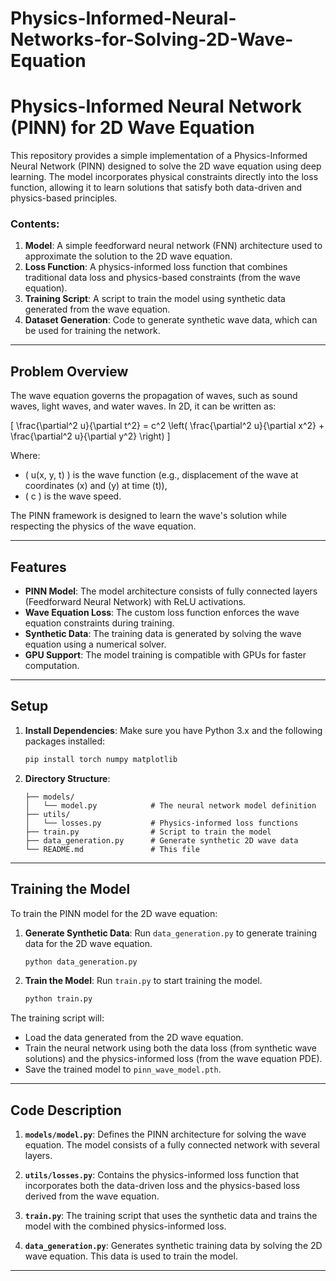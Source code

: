 # Physics-Informed-Neural-Networks-for-Solving-2D-Wave-Equation

# Physics-Informed Neural Network (PINN) for 2D Wave Equation

This repository provides a simple implementation of a Physics-Informed Neural Network (PINN) designed to solve the 2D wave equation using deep learning. The model incorporates physical constraints directly into the loss function, allowing it to learn solutions that satisfy both data-driven and physics-based principles.

### Contents:
1. **Model**: A simple feedforward neural network (FNN) architecture used to approximate the solution to the 2D wave equation.
2. **Loss Function**: A physics-informed loss function that combines traditional data loss and physics-based constraints (from the wave equation).
3. **Training Script**: A script to train the model using synthetic data generated from the wave equation.
4. **Dataset Generation**: Code to generate synthetic wave data, which can be used for training the network.

---

## Problem Overview

The wave equation governs the propagation of waves, such as sound waves, light waves, and water waves. In 2D, it can be written as:

\[
\frac{\partial^2 u}{\partial t^2} = c^2 \left( \frac{\partial^2 u}{\partial x^2} + \frac{\partial^2 u}{\partial y^2} \right)
\]

Where:
- \( u(x, y, t) \) is the wave function (e.g., displacement of the wave at coordinates \(x\) and \(y\) at time \(t\)),
- \( c \) is the wave speed.

The PINN framework is designed to learn the wave's solution while respecting the physics of the wave equation.

---

## Features

- **PINN Model**: The model architecture consists of fully connected layers (Feedforward Neural Network) with ReLU activations.
- **Wave Equation Loss**: The custom loss function enforces the wave equation constraints during training.
- **Synthetic Data**: The training data is generated by solving the wave equation using a numerical solver.
- **GPU Support**: The model training is compatible with GPUs for faster computation.

---

## Setup

1. **Install Dependencies**:
    Make sure you have Python 3.x and the following packages installed:
    ```bash
    pip install torch numpy matplotlib
    ```

2. **Directory Structure**:
    ```
    ├── models/
    │   └── model.py            # The neural network model definition
    ├── utils/
    │   └── losses.py           # Physics-informed loss functions
    ├── train.py                # Script to train the model
    ├── data_generation.py      # Generate synthetic 2D wave data
    └── README.md               # This file
    ```

---

## Training the Model

To train the PINN model for the 2D wave equation:

1. **Generate Synthetic Data**:
    Run `data_generation.py` to generate training data for the 2D wave equation.
    ```bash
    python data_generation.py
    ```

2. **Train the Model**:
    Run `train.py` to start training the model.
    ```bash
    python train.py
    ```

The training script will:
- Load the data generated from the 2D wave equation.
- Train the neural network using both the data loss (from synthetic wave solutions) and the physics-informed loss (from the wave equation PDE).
- Save the trained model to `pinn_wave_model.pth`.

---

## Code Description

1. **`models/model.py`**:
    Defines the PINN architecture for solving the wave equation. The model consists of a fully connected network with several layers.
    
2. **`utils/losses.py`**:
    Contains the physics-informed loss function that incorporates both the data-driven loss and the physics-based loss derived from the wave equation.
    
3. **`train.py`**:
    The training script that uses the synthetic data and trains the model with the combined physics-informed loss.

4. **`data_generation.py`**:
    Generates synthetic training data by solving the 2D wave equation. This data is used to train the model.

---
